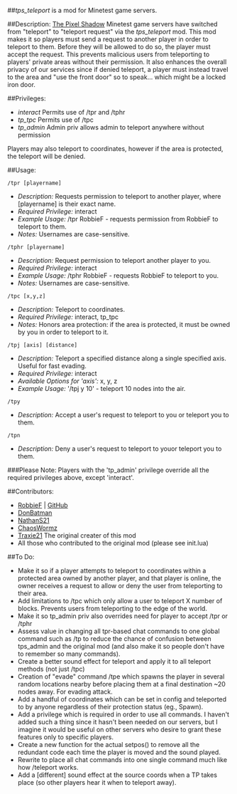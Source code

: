 ##*tps_teleport* is a mod for Minetest game servers.

##Description:
[The Pixel Shadow](https://minetest.tv/) Minetest game servers have switched from "teleport" to "teleport request" via the *tps_teleport* mod. This mod makes it so players must send a request to another player in order to teleport to them. Before they will be allowed to do so, the player must accept the request. This prevents malicious users from teleporting to players' private areas without their permission. It also enhances the overall privacy of our services since if denied teleport, a player must instead travel to the area and "use the front door" so to speak... which might be a locked iron door.

##Privileges:
- *interact* Permits use of /tpr and /tphr
- *tp_tpc* Permits use of /tpc
- *tp_admin* Admin priv allows admin to teleport anywhere without permission

Players may also teleport to coordinates, however if the area is protected, the teleport will be denied.

##Usage:

``` /tpr [playername] ```
- *Description:* Requests permission to teleport to another player, where [playername] is their exact name.
- *Required Privilege:* interact
- *Example Usage:* /tpr RobbieF - requests permission from RobbieF to teleport to them.
- *Notes:* Usernames are case-sensitive.

``` /tphr [playername] ```
- *Description:* Request permission to teleport another player to you.
- *Required Privilege:* interact
- *Example Usage:* /tphr RobbieF - requests RobbieF to teleport to you.
- *Notes:* Usernames are case-sensitive.

``` /tpc [x,y,z] ```
- *Description:* Teleport to coordinates.
- *Required Privilege:* interact, tp_tpc
- *Notes:* Honors area protection: if the area is protected, it must be owned by you in order to teleport to it.

``` /tpj [axis] [distance] ```
- *Description:* Teleport a specified distance along a single specified axis. Useful for fast evading.
- *Required Privilege:* interact
- *Available Options for 'axis':* x, y, z
- *Example Usage:* '/tpj y 10' - teleport 10 nodes into the air.

``` /tpy ```
- *Description:* Accept a user's request to teleport to you or teleport you to them.

``` /tpn ```
- *Description:* Deny a user's request to teleport to youor teleport you to them.

###Please Note:
Players with the 'tp_admin' privilege override all the required privileges above, except 'interact'.

##Contributors:
- [RobbieF](https://minetest.tv) | [GitHub](https://github.com/Cat5TV)
- [DonBatman](https://github.com/donbatman)
- [NathanS21](http://nathansalapat.com/)
- [ChaosWormz](https://github.com/ChaosWormz)
- [Traxie21](https://github.com/Traxie21) The original creater of this mod
- All those who contributed to the original mod (please see init.lua)

##To Do:
- Make it so if a player attempts to teleport to coordinates within a protected area owned by another player, and that player is online, the owner receives a request to allow or deny the user from teleporting to their area.
- Add limitations to /tpc which only allow a user to teleport X number of blocks. Prevents users from teleporting to the edge of the world.
- Make it so tp_admin priv also overrides need for player to accept /tpr or /tphr
- Assess value in changing all tpr-based chat commands to one global command such as /tp to reduce the chance of confusion between tps_admin and the original mod (and also make it so people don't have to remember so many commands).
- Create a better sound effect for teleport and apply it to all teleport methods (not just /tpc)
- Creation of "evade" command /tpe which spawns the player in several random locations nearby before placing them at a final destination ~20 nodes away. For evading attack.
- Add a handful of coordinates which can be set in config and teleported to by anyone regardless of their protection status (eg., Spawn).
- Add a privilege which is required in order to use all commands. I haven't added such a thing since it hasn't been needed on our servers, but I imagine it would be useful on other servers who desire to grant these features only to specific players.
- Create a new function for the actual setpos() to remove all the redundant code each time the player is moved and the sound played.
- Rewrite to place all chat commands into one single command much like how /teleport works.
- Add a [different] sound effect at the source coords when a TP takes place (so other players hear it when to teleport away).
